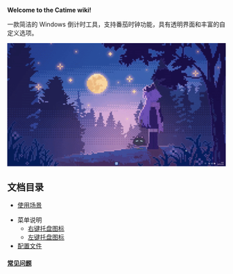 **Welcome to the Catime wiki!**

一款简洁的 Windows 倒计时工具，支持番茄时钟功能，具有透明界面和丰富的自定义选项。

<img src="./images/Showcase.gif" alt="Showcase" style="zoom: 200%;" />



## 文档目录

- [使用场景](./使用场景)

* 菜单说明
  * [右键托盘图标](./右键托盘图标)
  * [左键托盘图标](./左键托盘图标)
* [配置文件](./配置文件)

#### [常见问题](./常见问题) 

